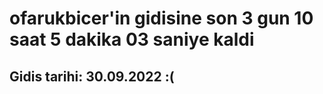 # ofarukbicer'in gidisine son 3 gun 10 saat 5 dakika 03 saniye kaldi

## Gidis tarihi: 30.09.2022 :(